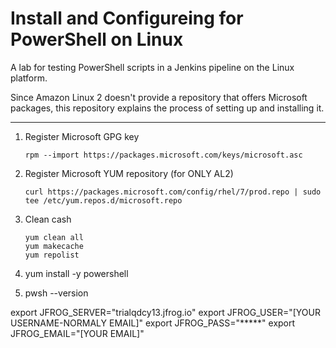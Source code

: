 
# Install and Configureing for PowerShell on Linux
A lab for testing PowerShell scripts in a Jenkins pipeline on the Linux platform.

Since Amazon Linux 2 doesn't provide a repository that offers Microsoft packages, this repository explains the process of setting up and installing it.


-----
1) Register Microsoft GPG key
    ```angular2html
    rpm --import https://packages.microsoft.com/keys/microsoft.asc
    ```

2) Register Microsoft YUM repository (for ONLY AL2)
    ```angular2html
    curl https://packages.microsoft.com/config/rhel/7/prod.repo | sudo tee /etc/yum.repos.d/microsoft.repo
    ```
3) Clean cash
    ```angular2html
    yum clean all
    yum makecache
    yum repolist
    ```

3) yum install -y powershell
4) pwsh --version






export JFROG_SERVER="trialqdcy13.jfrog.io"
export JFROG_USER="[YOUR USERNAME-NORMALY EMAIL]"
export JFROG_PASS="*****"
export JFROG_EMAIL="[YOUR EMAIL]"